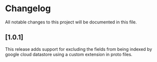 # Changelog

All notable changes to this project will be documented in this file.

## [1.0.1]
This release adds support for excluding the fields from being indexed by google cloud datastore using a custom extension
in proto files.
